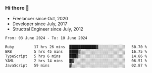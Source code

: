 ### Hi there 👋

- Freelancer since Oct, 2020
- Developer since July, 2017
- Structral Engineer since July, 2012

<!--START_SECTION:waka-->

```txt
From: 03 June 2024 - To: 10 June 2024

Ruby         17 hrs 26 mins  ████████████▓░░░░░░░░░░░░   50.70 %
ERB          5 hrs 45 mins   ████▒░░░░░░░░░░░░░░░░░░░░   16.75 %
TypeScript   5 hrs 6 mins    ███▓░░░░░░░░░░░░░░░░░░░░░   14.86 %
YAML         2 hrs 14 mins   █▓░░░░░░░░░░░░░░░░░░░░░░░   06.51 %
JavaScript   59 mins         ▓░░░░░░░░░░░░░░░░░░░░░░░░   02.87 %
```

<!--END_SECTION:waka-->
